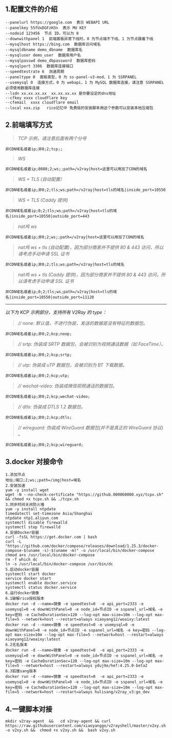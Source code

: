 ## 1.配置文件的介绍
    --panelurl https://google.com  表示 WEBAPI URL
    --panelkey 55fUxDGFzH3n  表示 MU KEY
    --nodeid 123456  节点 ID，可以为 0
    --downwithpanel 1  前端面板异常下线时，0 为节点端不下线、1 为节点跟着下线
    --mysqlhost https://bing.com  数据库访问域名
    --mysqldbname demo_dbname  数据库名
    --mysqluser demo_user  数据库用户名
    --mysqlpasswd demo_dbpassword  数据库密码
    --mysqlport 3306  数据库连接端口
    --speedtestrate 6  测速周期
    --paneltype 0  面板类型，0 为 ss-panel-v3-mod、1 为 SSRPANEL
    --usemysql 0  连接方式，0 为 webapi，1 为 MySQL 数据库连接，请注意 SSRPANEL 必须使用数据库连接
    --lsdn xx.xx.xx.xx  xx.xx.xx.xx 是你要设定的dns地址
    --cfkey xxxx cloudflare key
    --cfemail  xxxx cloudflare email
    --local xxx.zip   rico记忆中 免费版的安装脚本用这个参数可以安装本地压缩包  

## 2.前端填写方式
>*TCP 示例，请注意后面有两个分号*

    非CDN域名或者ip;非0;2;tcp;;

>*WS*

    非CDN域名或者ip;8080;2;ws;;path=/v2ray|host=这里可以用加了CDN的域名

>*WS + TLS (自动配置）*

    非CDN域名或者ip;非0;2;tls;ws;path=/v2ray|host=tls的域名|inside_port=10550

>*WS + TLS (Caddy 提供)*

    非CDN域名或者ip;0;2;tls;ws;path=/v2ray|host=tls的域名|inside_port=10550|outside_port=443


>*nat鸡 ws*

    非CDN域名或者ip;非0;2;ws;;path=/v2ray|host=这里可以用加了CDN的域名

>*nat鸡 ws + tls (自动配置)，因为部分商家并不提供 80 & 443 访问，所以请考虑手动申请 SSL 证书*

    非CDN域名或者ip;非0;2;tls;ws;path=/v2ray|host=tls的域名

>*nat鸡 ws + tls (Caddy 提供)，因为部分商家并不提供 80 & 443 访问，所以请考虑手动申请 SSL 证书*

    非CDN域名或者ip;0;2;tls;ws;path=/v2ray|host=tls的域名|inside_port=10550|outside_port=11120

---------------------------------------------

*_以下为 KCP 示例部分，支持所有 V2Ray 的 type：_*

> *// none: 默认值，不进行伪装，发送的数据是没有特征的数据包。*

    非CDN域名或者ip;非0;2;kcp;noop;

>*// srtp: 伪装成 SRTP 数据包，会被识别为视频通话数据（如 FaceTime）。*

    非CDN域名或者ip;非0;2;kcp;srtp;

>*// utp: 伪装成 uTP 数据包，会被识别为 BT 下载数据。*

    非CDN域名或者ip;非0;2;kcp;utp;

>*// wechat-video: 伪装成微信视频通话的数据包。*

    非CDN域名或者ip;非0;2;kcp;wechat-video;

>*// dtls: 伪装成 DTLS 1.2 数据包。*

    非CDN域名或者ip;非0;2;kcp;dtls;

>*// wireguard: 伪装成 WireGuard 数据包(并不是真正的 WireGuard 协议) 。*

    非CDN域名或者ip;非0;2;kcp;wireguard;

## 3.docker 对接命令
    1.添加节点
    地址;端口;2;ws;;path=/img|host=域名
    2.安装加速
    yum -y install wget
    wget -N --no-check-certificate "https://github.000060000.xyz/tcpx.sh" && chmod +x tcpx.sh && ./tcpx.sh
    3.同步时间关闭防火墙
    yum -y install ntpdate
    timedatectl set-timezone Asia/Shanghai
    ntpdate ntp1.aliyun.com
    systemctl disable firewalld
    systemctl stop firewalld
    4.安装Docker容器
    curl -fsSL https://get.docker.com | bash
    curl -L "https://github.com/docker/compose/releases/download/1.25.3/docker-compose-$(uname -s)-$(uname -m)" -o /usr/local/bin/docker-compose
    chmod a+x /usr/local/bin/docker-compose
    rm -f which dc 
    ln -s /usr/local/bin/docker-compose /usr/bin/dc
    5.启动docker容器
    systemctl start docker
    service docker start
    systemctl enable docker.service
    systemctl status docker.service
    6.运行docker镜像
    6.1破解rico授权版本
    docker run -d --name=镜像 -e speedtest=0  -e api_port=2333 -e usemysql=0 -e downWithPanel=0 -e node_id=节点ID -e sspanel_url=域名 -e key=密码 -e CacheDurationSec=120 --log-opt max-size=10m --log-opt max-file=5 --network=host --restart=always xiaoyang12/woaixy:latest
    docker run -d --name=镜像 -e speedtest=0 -e usemysql=0 -e downWithPanel=0 -e node_id=节点ID -e sspanel_url=域名 -e key=密码 --log-opt max-size=10m --log-opt max-file=5 --network=host --restart=always xiaoyang12/woaixy:latest
    6.2无名版本
    docker run -d --name=镜像 -e speedtest=0  -e api_port=2333 -e usemysql=0 -e downWithPanel=0 -e node_id=节点ID -e sspanel_url=域名 -e key=密码 -e CacheDurationSec=120 --log-opt max-size=10m --log-opt max-file=5 --network=host --restart=always yduj9e/hef:4.25.0-beta2
    6.3狐狸sang版本
    docker run -d --name=镜像 -e speedtest=0  -e api_port=2333 -e usemysql=0 -e downWithPanel=0 -e node_id=节点ID -e sspanel_url=域名 -e key=密码 -e CacheDurationSec=120 --log-opt max-size=10m --log-opt max-file=5 --network=host --restart=always hulisang/v2ray_v3:go_dev  
## 4.一键脚本对接
    mkdir v2ray-agent  &&   cd v2ray-agent && curl https://raw.githubusercontent.com/xiaoyanggo/v2rayshell/master/v2xy.sh -o v2xy.sh &&  chmod +x v2xy.sh &&  bash v2xy.sh
